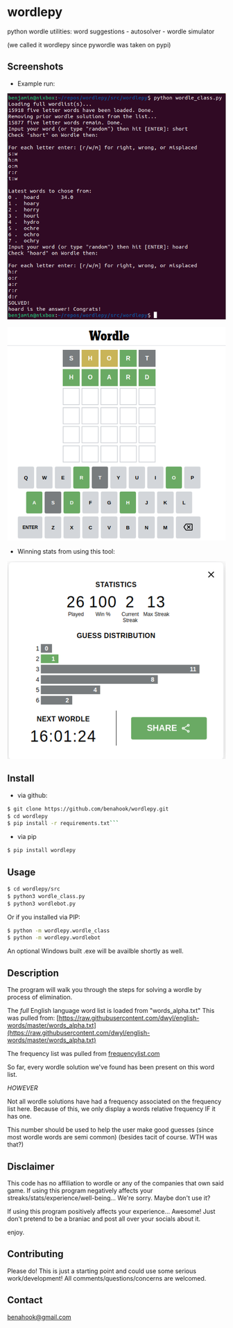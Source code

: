 
# wordlepy
python wordle utilities: word suggestions - autosolver - wordle simulator

(we called it wordlepy since pywordle was taken on pypi)

## Screenshots

- Example run:

![terminal-screenshot](assets/images/runtime_example.png)

![website-screenshot](assets/images/wordle_site_example.png)

- Winning stats from using this tool:

![statistics-using-tool](assets/images/screenshot.png)

## Install

- via github:
```sh
$ git clone https://github.com/benahook/wordlepy.git
$ cd wordlepy
$ pip install -r requirements.txt```
```
- via pip
```sh
$ pip install wordlepy
```

## Usage

```sh
$ cd wordlepy/src
$ python3 wordle_class.py
$ python3 wordlebot.py
```
Or if you installed via PIP:
```sh
$ python -m wordlepy.wordle_class
$ python -m wordlepy.wordlebot
```
An optional Windows built .exe will be availble shortly as well.

## Description
The program will walk you through the steps for solving a wordle by process
of elimination. 

The *full* English language word list is loaded from "words_alpha.txt"
This was pulled from:
[https://raw.githubusercontent.com/dwyl/english-words/master/words_alpha.txt](https://raw.githubusercontent.com/dwyl/english-words/master/words_alpha.txt)

The frequency list was pulled from
[frequencylist.com](http://frequencylist.com)

So far, every wordle solution we've found has been present on this word list. 

*HOWEVER*

Not all wordle solutions have had a frequency associated on the frequency list here.
Because of this, we only display a words relative frequency IF it has one. 

This number should be used to help the user make good guesses (since most wordle words are semi common) (besides tacit of course. WTH was that?)

## Disclaimer
This code has no affiliation to wordle or any of the companies that own said game. 
If using this program negatively affects your streaks/stats/experience/well-being... We're sorry. Maybe don't use it?

If using this program positively affects your experience... Awesome! Just don't pretend to be a braniac and post all over your socials about it. 

enjoy. 

## Contributing
Please do! This is just a starting point and could use some serious work/development!
All comments/questions/concerns are welcomed.

## Contact
[benahook@gmail.com](mailto:benahook@gmail.com)

